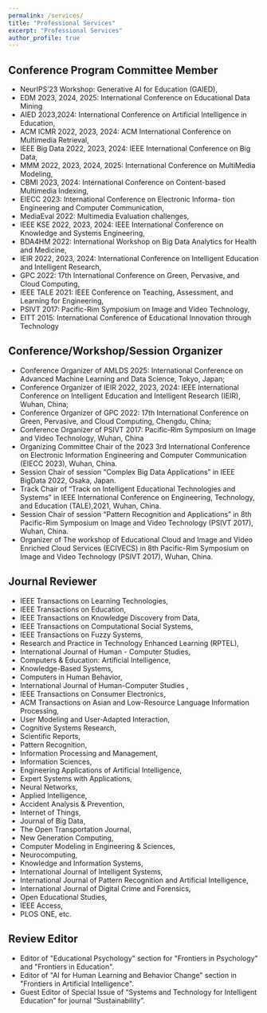 ```yaml
---
permalink: /services/
title: "Professional Services"
excerpt: "Professional Services"
author_profile: true
---
```


## Conference Program Committee Member

- NeurIPS’23 Workshop: Generative AI for Education (GAIED),
- EDM 2023, 2024, 2025: International Conference on Educational Data Mining
- AIED 2023,2024: International Conference on Artificial Intelligence in Education,
- ACM ICMR 2022, 2023, 2024: ACM International Conference on Multimedia Retrieval,
- IEEE Big Data 2022, 2023, 2024: IEEE International Conference on Big Data,
- MMM 2022, 2023, 2024, 2025: International Conference on MultiMedia Modeling,
- CBMI 2023, 2024: International Conference on Content-based Multimedia Indexing,
- EIECC 2023: International Conference on Electronic Informa- tion Engineering and Computer Communication,
- MediaEval 2022: Multimedia Evaluation challenges,
- IEEE KSE 2022, 2023, 2024: IEEE International Conference on Knowledge and Systems Engineering, 
- BDA4HM 2022: International Workshop on Big Data Analytics for Health and Medicine, 
- IEIR 2022, 2023, 2024: International Conference on Intelligent Education and Intelligent Research,
- GPC 2022: 17th International Conference on Green, Pervasive, and Cloud Computing,
- IEEE TALE 2021: IEEE Conference on Teaching, Assessment, and Learning for Engineering, 
- PSIVT 2017: Pacific-Rim Symposium on Image and Video Technology,
- EITT 2015: International Conference of Educational Innovation through Technology

##  Conference/Workshop/Session Organizer

- Conference Organizer of AMLDS 2025: International Conference on Advanced Machine Learning and Data Science, Tokyo, Japan;
- Conference Organizer of IEIR 2022, 2023, 2024: IEEE International Conference on Intelligent Education and Intelligent Research (IEIR), Wuhan, China;
- Conference Organizer of GPC 2022: 17th International Conference on Green, Pervasive, and Cloud Computing, Chengdu, China;
- Conference Organizer of PSIVT 2017: Pacific-Rim Symposium on Image and Video Technology, Wuhan, China
- Organizing Committee Chair of the 2023 3rd International Conference on Electronic Information Engineering and Computer Communication (EIECC 2023), Wuhan, China.
- Session Chair of session “Complex Big Data Applications” in IEEE BigData 2022, Osaka, Japan.
- Track Chair of “Track on Intelligent Educational Technologies and Systems” in IEEE International Conference on Engineering, Technology, and Education (TALE),2021, Wuhan, China.
- Session Chair of session “Pattern Recognition and Applications” in 8th Pacific-Rim Symposium on Image and Video Technology (PSIVT 2017), Wuhan, China.
- Organizer of The workshop of Educational Cloud and Image and Video Enriched Cloud Services (ECIVECS) in 8th Pacific-Rim Symposium on Image and Video Technology (PSIVT 2017), Wuhan, China.

##  Journal Reviewer

- IEEE Transactions on Learning Technologies,
- IEEE Transactions on Education,
- IEEE Transactions on Knowledge Discovery from Data,
- IEEE Transactions on Computational Social Systems,
- IEEE Transactions on Fuzzy Systems,
- Research and Practice in Technology Enhanced Learning (RPTEL),
- International Journal of Human - Computer Studies,
- Computers & Education: Artificial Intelligence,
- Knowledge-Based Systems,
- Computers in Human Behavior,
- International Journal of Human-Computer Studies ,
- IEEE Transactions on Consumer Electronics,
- ACM Transactions on Asian and Low-Resource Language Information Processing,
- User Modeling and User-Adapted Interaction,
- Cognitive Systems Research,
- Scientific Reports,
- Pattern Recognition,
- Information Processing and Management,
- Information Sciences,
- Engineering Applications of Artificial Intelligence,
- Expert Systems with Applications,
- Neural Networks,
- Applied Intelligence,
- Accident Analysis & Prevention,
- Internet of Things,
- Journal of Big Data,
- The Open Transportation Journal,
- New Generation Computing,
- Computer Modeling in Engineering & Sciences,
- Neurocomputing,
- Knowledge and Information Systems,
- International Journal of Intelligent Systems,
- International Journal of Pattern Recognition and Artificial Intelligence,
- International Journal of Digital Crime and Forensics,
- Open Educational Studies,
- IEEE Access,
- PLOS ONE, etc.

## Review Editor

- Editor of "Educational Psychology" section for "Frontiers in Psychology" and "Frontiers in Education".
- Editor of "AI for Human Learning and Behavior Change" section in "Frontiers in Artificial Intelligence".
- Guest Editor of Special Issue of “Systems and Technology for Intelligent Education” for journal “Sustainability”.

